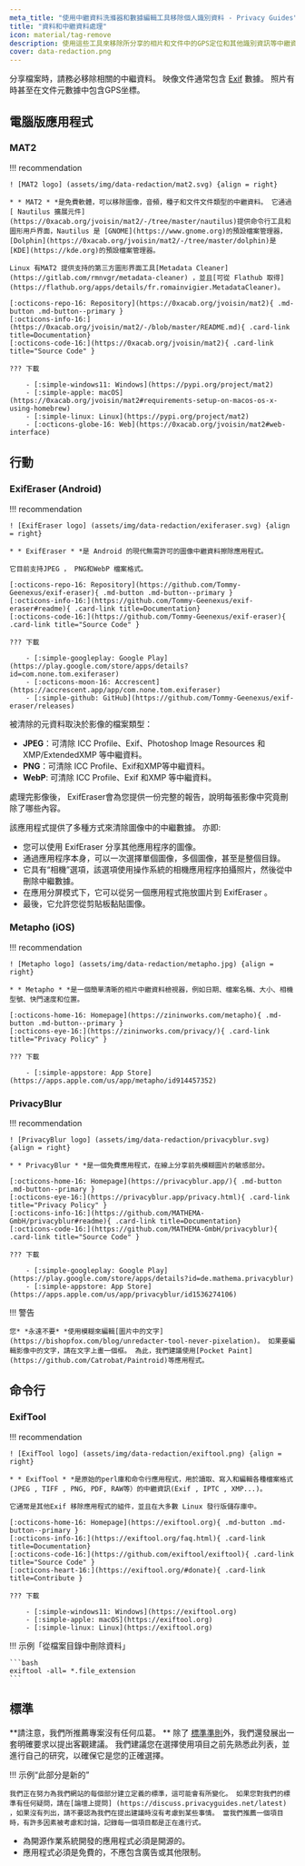 ```yaml
---
meta_title: "使用中繼資料洗滌器和數據編輯工具移除個人識別資料 - Privacy Guides"
title: "資料和中繼資料處理"
icon: material/tag-remove
description: 使用這些工具來移除所分享的相片和文件中的GPS定位和其他識別資訊等中繼資料。
cover: data-redaction.png
---
```


分享檔案時，請務必移除相關的中繼資料。 映像文件通常包含 [Exif](https://en.wikipedia.org/wiki/Exif) 數據。 照片有時甚至在文件元數據中包含GPS坐標。

## 電腦版應用程式

### MAT2

!!! recommendation

    ! [MAT2 logo] (assets/img/data-redaction/mat2.svg) {align = right}
    
    * * MAT2 * *是免費軟體，可以移除圖像，音頻，種子和文件文件類型的中繼資料。 它通過[ Nautilus 擴展元件] (https://0xacab.org/jvoisin/mat2/-/tree/master/nautilus)提供命令行工具和圖形用戶界面，Nautilus 是 [GNOME](https://www.gnome.org)的預設檔案管理器， [Dolphin](https://0xacab.org/jvoisin/mat2/-/tree/master/dolphin)是 [KDE](https://kde.org)的預設檔案管理器。
    
    Linux 有MAT2 提供支持的第三方圖形界面工具[Metadata Cleaner] (https://gitlab.com/rmnvgr/metadata-cleaner) ，並且[可從 Flathub 取得] (https://flathub.org/apps/details/fr.romainvigier.MetadataCleaner)。
    
    [:octicons-repo-16: Repository](https://0xacab.org/jvoisin/mat2){ .md-button .md-button--primary }
    [:octicons-info-16:](https://0xacab.org/jvoisin/mat2/-/blob/master/README.md){ .card-link title=Documentation}
    [:octicons-code-16:](https://0xacab.org/jvoisin/mat2){ .card-link title="Source Code" }
    
    ??? 下載
    
        - [:simple-windows11: Windows](https://pypi.org/project/mat2)
        - [:simple-apple: macOS](https://0xacab.org/jvoisin/mat2#requirements-setup-on-macos-os-x-using-homebrew)
        - [:simple-linux: Linux](https://pypi.org/project/mat2)
        - [:octicons-globe-16: Web](https://0xacab.org/jvoisin/mat2#web-interface)

## 行動

### ExifEraser (Android)

!!! recommendation

    ! [ExifEraser logo] (assets/img/data-redaction/exiferaser.svg) {align = right}
    
    * * ExifEraser * *是 Android 的現代無需許可的圖像中繼資料擦除應用程式。
    
    它目前支持JPEG ， PNG和WebP 檔案格式。
    
    [:octicons-repo-16: Repository](https://github.com/Tommy-Geenexus/exif-eraser){ .md-button .md-button--primary }
    [:octicons-info-16:](https://github.com/Tommy-Geenexus/exif-eraser#readme){ .card-link title=Documentation}
    [:octicons-code-16:](https://github.com/Tommy-Geenexus/exif-eraser){ .card-link title="Source Code" }
    
    ??? 下載
    
        - [:simple-googleplay: Google Play](https://play.google.com/store/apps/details?id=com.none.tom.exiferaser)
        - [:octicons-moon-16: Accrescent](https://accrescent.app/app/com.none.tom.exiferaser)
        - [:simple-github: GitHub](https://github.com/Tommy-Geenexus/exif-eraser/releases)

被清除的元資料取決於影像的檔案類型：

* **JPEG**：可清除 ICC Profile、Exif、Photoshop Image Resources 和 XMP/ExtendedXMP 等中繼資料。
* **PNG**：可清除 ICC Profile、Exif和XMP等中繼資料。
* **WebP**: 可清除 ICC Profile、Exif 和XMP 等中繼資料。

處理完影像後， ExifEraser會為您提供一份完整的報告，說明每張影像中究竟刪除了哪些內容。

該應用程式提供了多種方式來清除圖像中的中繼數據。 亦即:

* 您可以使用 ExifEraser 分享其他應用程序的圖像。
* 通過應用程序本身，可以一次選擇單個圖像，多個圖像，甚至是整個目錄。
* 它具有“相機”選項，該選項使用操作系統的相機應用程序拍攝照片，然後從中刪除中繼數據。
* 在應用分屏模式下，它可以從另一個應用程式拖放圖片到 ExifEraser 。
* 最後，它允許您從剪貼板黏貼圖像。

### Metapho (iOS)

!!! recommendation

    ! [Metapho logo] (assets/img/data-redaction/metapho.jpg) {align = right}
    
    * * Metapho * *是一個簡單清晰的相片中繼資料檢視器，例如日期、檔案名稱、大小、相機型號、快門速度和位置。
    
    [:octicons-home-16: Homepage](https://zininworks.com/metapho){ .md-button .md-button--primary }
    [:octicons-eye-16:](https://zininworks.com/privacy/){ .card-link title="Privacy Policy" }
    
    ??? 下載
    
        - [:simple-appstore: App Store](https://apps.apple.com/us/app/metapho/id914457352)

### PrivacyBlur

!!! recommendation

    ! [PrivacyBlur logo] (assets/img/data-redaction/privacyblur.svg) {align = right}
    
    * * PrivacyBlur * *是一個免費應用程式，在線上分享前先模糊圖片的敏感部分。
    
    [:octicons-home-16: Homepage](https://privacyblur.app/){ .md-button .md-button--primary }
    [:octicons-eye-16:](https://privacyblur.app/privacy.html){ .card-link title="Privacy Policy" }
    [:octicons-info-16:](https://github.com/MATHEMA-GmbH/privacyblur#readme){ .card-link title=Documentation}
    [:octicons-code-16:](https://github.com/MATHEMA-GmbH/privacyblur){ .card-link title="Source Code" }
    
    ??? 下載
    
        - [:simple-googleplay: Google Play](https://play.google.com/store/apps/details?id=de.mathema.privacyblur)
        - [:simple-appstore: App Store](https://apps.apple.com/us/app/privacyblur/id1536274106)

!!! 警告

    您* *永遠不要* *使用模糊來編輯[圖片中的文字] (https://bishopfox.com/blog/unredacter-tool-never-pixelation)。 如果要編輯影像中的文字，請在文字上畫一個框。 為此，我們建議使用[Pocket Paint] (https://github.com/Catrobat/Paintroid)等應用程式。

## 命令行

### ExifTool

!!! recommendation

    ! [ExifTool logo] (assets/img/data-redaction/exiftool.png) {align = right}
    
    * * ExifTool * *是原始的perl庫和命令行應用程式，用於讀取、寫入和編輯各種檔案格式 (JPEG , TIFF , PNG, PDF, RAW等）的中繼資訊(Exif , IPTC , XMP...)。
    
    它通常是其他Exif 移除應用程式的組件，並且在大多數 Linux 發行版儲存庫中。
    
    [:octicons-home-16: Homepage](https://exiftool.org){ .md-button .md-button--primary }
    [:octicons-info-16:](https://exiftool.org/faq.html){ .card-link title=Documentation}
    [:octicons-code-16:](https://github.com/exiftool/exiftool){ .card-link title="Source Code" }
    [:octicons-heart-16:](https://exiftool.org/#donate){ .card-link title=Contribute }
    
    ??? 下載
    
        - [:simple-windows11: Windows](https://exiftool.org)
        - [:simple-apple: macOS](https://exiftool.org)
        - [:simple-linux: Linux](https://exiftool.org)

!!! 示例「從檔案目錄中刪除資料」

    ```bash
    exiftool -all= *.file_extension
    ```

## 標準

**請注意，我們所推薦專案沒有任何瓜葛。 ** 除了 [標準準則](about/criteria.md)外，我們還發展出一套明確要求以提出客觀建議。 我們建議您在選擇使用項目之前先熟悉此列表，並進行自己的研究，以確保它是您的正確選擇。

!!! 示例“此部分是新的”

    我們正在努力為我們網站的每個部分建立定義的標準，這可能會有所變化。 如果您對我們的標準有任何疑問，請在[論壇上提問] (https://discuss.privacyguides.net/latest) ，如果沒有列出，請不要認為我們在提出建議時沒有考慮到某些事情。 當我們推薦一個項目時，有許多因素被考慮和討論，記錄每一個項目都是正在進行式。

- 為開源作業系統開發的應用程式必須是開源的。
- 應用程式必須是免費的，不應包含廣告或其他限制。
